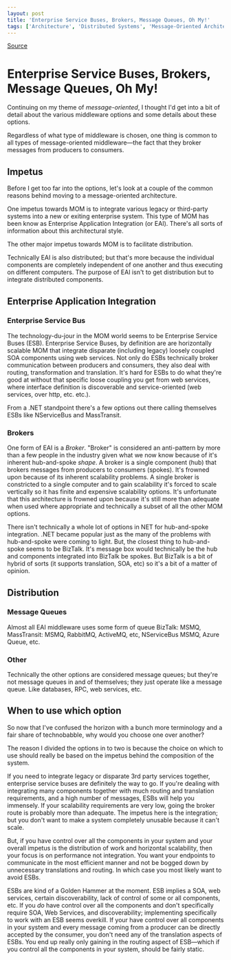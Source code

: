 ```yaml
---
layout: post
title: 'Enterprise Service Buses, Brokers, Message Queues, Oh My!'
tags: ['Architecture', 'Distributed Systems', 'Message-Oriented Architectures', 'MOM', 'Software Development', 'msmvps']
---
```

[Source](http://blogs.msmvps.com/peterritchie/2011/09/18/enterprise-service-buses-brokers-message-queues-oh-my/ "Permalink to Enterprise Service Buses, Brokers, Message Queues, Oh My!")

# Enterprise Service Buses, Brokers, Message Queues, Oh My!

Continuing on my theme of _message-oriented_, I thought I'd get into a bit of detail about the various middleware options and some details about these options.

Regardless of what type of middleware is chosen, one thing is common to all types of message-oriented middleware—the fact that they broker messages from producers to consumers.

## Impetus

Before I get too far into the options, let's look at a couple of the common reasons behind moving to a message-oriented architecture.

One impetus towards MOM is to integrate various legacy or third-party systems into a new or exiting enterprise system. This type of MOM has been know as Enterprise Application Integration (or EAI). There's all sorts of information about this architectural style.

The other major impetus towards MOM is to facilitate distribution.

Technically EAI is also distributed; but that's more because the individual components are completely independent of one another and thus executing on different computers. The purpose of EAI isn't to get distribution but to integrate distributed components. 

## Enterprise Application Integration

### Enterprise Service Bus

The technology-du-jour in the MOM world seems to be Enterprise Service Buses (ESB). Enterprise Service Buses, by definition are are horizontally scalable MOM that integrate disparate (including legacy) loosely coupled SOA components using web services. Not only do ESBs technically broker communication between producers and consumers, they also deal with routing, transformation and translation. It's hard for ESBs to do what they're good at without that specific loose coupling you get from web services, where interface definition is discoverable and service-oriented (web services, over http, etc. etc.).

From a .NET standpoint there's a few options out there calling themselves ESBs like NServiceBus and MassTransit.

### Brokers

One form of EAI is a _Broker_. "Broker" is considered an anti-pattern by more than a few people in the industry given what we now know because of it's inherent hub-and-spoke _shape_. A broker is a single component (hub) that brokers messages from producers to consumers (spokes). It's frowned upon because of its inherent scalability problems. A single broker is constricted to a single computer and to gain scalability it's forced to scale vertically so it has finite and expensive scalability options. It's unfortunate that this architecture is frowned upon because it's still more than adequate when used where appropriate and technically a subset of all the other MOM options.

There isn't technically a whole lot of options in NET for hub-and-spoke integration. .NET became popular just as the many of the problems with hub-and-spoke were coming to light. But, the closest thing to hub-and-spoke seems to be BizTalk. It's message box would technically be the hub and components integrated into BizTalk be spokes. But BizTalk is a bit of hybrid of sorts (it supports translation, SOA, etc) so it's a bit of a matter of opinion.

## Distribution

### Message Queues

Almost all EAI middleware uses some form of queue BizTalk: MSMQ, MassTransit: MSMQ, RabbitMQ, ActiveMQ, etc, NServiceBus MSMQ, Azure Queue, etc.

### Other

Technically the other options are considered message queues; but they're not message queues in and of themselves; they just operate like a message queue. Like databases, RPC, web services, etc.

## When to use which option

So now that I've confused the horizon with a bunch more terminology and a fair share of technobabble, why would you choose one over another?

The reason I divided the options in to two is because the choice on which to use should really be based on the impetus behind the composition of the system. 

If you need to integrate legacy or disparate 3rd party services together, enterprise service buses are definitely the way to go. If you're dealing with integrating many components together with much routing and translation requirements, and a high number of messages, ESBs will help you immensely. If your scalability requirements are very low, going the broker route is probably more than adequate. The impetus here is the integration; but you don't want to make a system completely unusable because it can't scale.

But, if you have control over all the components in your system and your overall impetus is the distribution of work and horizontal scalability, then your focus is on performance not integration. You want your endpoints to communicate in the most efficient manner and not be bogged down by unnecessary translations and routing. In which case you most likely want to avoid ESBs.

ESBs are kind of a Golden Hammer at the moment. ESB implies a SOA, web services, certain discoverability, lack of control of some or all components, etc. If you *do* have control over all the components and don't specifically require SOA, Web Services, and discoverability; implementing specifically to work with an ESB seems overkill. If your have control over all components in your system and every message coming from a producer can be directly accepted by the consumer, you don't need any of the translation aspects of ESBs. You end up really only gaining in the routing aspect of ESB—which if you control all the components in your system, should be fairly static.


